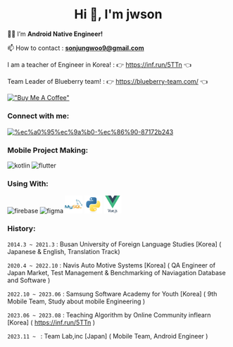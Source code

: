<h1 align="center">Hi 👋, I'm jwson</h1> 

🏃‍♂️ I’m **Android Native Engineer!**

📫 How to contact :  **sonjungwoo9@gmail.com**

I am a teacher of Engineer in Korea! : 👉 https://inf.run/5TTn 👈

Team Leader of Blueberry team! : 👉 https://blueberry-team.com/ 👈

[!["Buy Me A Coffee"](https://www.buymeacoffee.com/assets/img/custom_images/orange_img.png)](https://buymeacoffee.com/blueberry95)

<h3 align="left">Connect with me:</h3>
<p align="left">
<a href="https://linkedin.com/in/%ec%a0%95%ec%9a%b0-%ec%86%90-87172b243" target="blank"><img align="center" src="https://raw.githubusercontent.com/rahuldkjain/github-profile-readme-generator/master/src/images/icons/Social/linked-in-alt.svg" alt="%ec%a0%95%ec%9a%b0-%ec%86%90-87172b243" height="30" width="40" /></a>
</p>

<h3 align="left">Mobile Project Making:</h3>

<p align="left"> 
  <img src="https://www.vectorlogo.zone/logos/kotlinlang/kotlinlang-icon.svg" alt="kotlin" width="40" height="40"/>
  
  <img src="https://www.vectorlogo.zone/logos/flutterio/flutterio-icon.svg" alt="flutter" width="40" height="40"/> 
  
  
</p>

<h3 align="left">Using With:</h3>

<p align="left">
  
  <img src="https://www.vectorlogo.zone/logos/firebase/firebase-icon.svg" alt="firebase" width="40" height="40"/> 
  <img src="https://www.vectorlogo.zone/logos/figma/figma-icon.svg" alt="figma" width="40" height="40"/>  
  <img src="https://raw.githubusercontent.com/devicons/devicon/master/icons/mysql/mysql-original-wordmark.svg" alt="mysql" width="40" height="40"/>
  <img src="https://raw.githubusercontent.com/devicons/devicon/master/icons/python/python-original.svg" alt="python" width="40" height="40"/>
  <img src="https://raw.githubusercontent.com/devicons/devicon/master/icons/vuejs/vuejs-original-wordmark.svg" alt="vuejs" width="40" height="40"/> 
    
</p>


<h3 align="left">History:</h3>

`2014.3 ~ 2021.3` : Busan University of Foreign Language Studies [Korea] ( Japanese & English, Translation Track)
 
`2020.4 ~ 2022.10` : Navis Auto Motive Systems [Korea] ( QA Engineer of Japan Market, Test Management & Benchmarking of Naviagation Database and Software )

`2022.10 ~ 2023.06` : Samsung Software Academy for Youth [Korea] ( 9th Mobile Team, Study about mobile Engineering )

`2023.06 ~ 2023.08` : Teaching Algorithm by Online Community inflearn [Korea] ( https://inf.run/5TTn )

`2023.11 ~ ` : Team Lab,inc [Japan] ( Mobile Team, Android Engineer )
